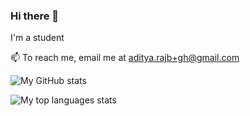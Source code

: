 ### Hi there 👋

I'm a student

📫 To reach me, email me at aditya.rajb+gh@gmail.com

![My GitHub stats](https://github-readme-stats.vercel.app/api?username=ar363&show_icons=true&theme=blue-green)

![My top languages stats](https://github-readme-stats.vercel.app/api/top-langs/?username=ar363&layout=compact&theme=blue-green)

<!--
**ar363/ar363** is a ✨ _special_ ✨ repository because its `README.md` (this file) appears on your GitHub profile.

Here are some ideas to get you started:

- 🔭 I’m currently working on ...
- 🌱 I’m currently learning ...
- 👯 I’m looking to collaborate on ...
- 🤔 I’m looking for help with ...
- 💬 Ask me about ...
- 📫 How to reach me: ...
- 😄 Pronouns: ...
- ⚡ Fun fact: ...
-->
